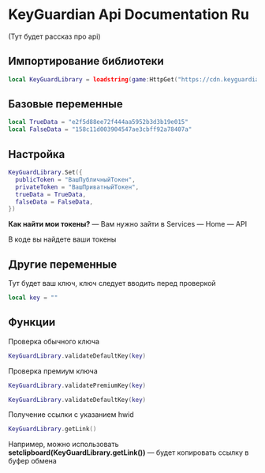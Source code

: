 # KeyGuardian Api Documentation Ru

(Тут будет рассказ про api)

## Импортирование библиотеки

```lua
local KeyGuardLibrary = loadstring(game:HttpGet("https://cdn.keyguardian.org/library/v1.0.0.lua"))
```

## Базовые переменные

```lua
local TrueData = "e2f5d88ee72f444aa5952b3d3b19e015"
local FalseData = "158c11d003904547ae3cbff92a78407a"
```

## Настройка

```lua
KeyGuardLibrary.Set({
  publicToken = "ВашПубличныйТокен",
  privateToken = "ВашПриватныйТокен",
  trueData = TrueData,
  falseData = FalseData,
})
```

**Как найти мои токены?** —
Вам нужно зайти в Services — Home — API

В коде вы найдете ваши токены

## Другие переменные
Тут будет ваш ключ, ключ следует вводить перед проверкой

```lua
local key = ""
```

## Функции
Проверка обычного ключа
```lua
KeyGuardLibrary.validateDefaultKey(key)
```

Проверка премиум ключа
```lua
KeyGuardLibrary.validatePremiumKey(key)
```


```lua
KeyGuardLibrary.validateDefaultKey(key)
```

Получение ссылки с указанием hwid
```lua
KeyGuardLibrary.getLink()
```
Например, можно использовать **setclipboard(KeyGuardLibrary.getLink())** — будет копировать ссылку в буфер обмена
